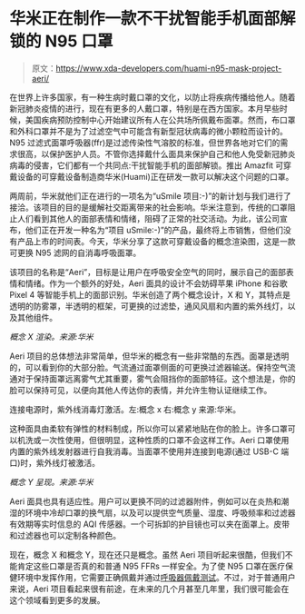 # 华米正在制作一款不干扰智能手机面部解锁的 N95 口罩

> 原文：<https://www.xda-developers.com/huami-n95-mask-project-aeri/>

在世界上许多国家，有一种生病时戴口罩的文化，以防止将疾病传播给他人。随着新冠肺炎疫情的进行，现在有更多的人戴口罩，特别是在西方国家。本月早些时候，美国疾病预防控制中心开始建议所有人在公共场所佩戴布面罩。然而，布口罩和外科口罩并不是为了过滤空气中可能含有新型冠状病毒的微小颗粒而设计的。N95 过滤式面罩呼吸器(ffr)是过滤传染性气溶胶的标准，但世界各地对它们的需求很高，以保护医护人员。不管你选择戴什么面具来保护自己和他人免受新冠肺炎病毒的侵害，它们都有一个共同点:干扰智能手机的面部解锁。推出 Amazfit 可穿戴设备的可穿戴设备制造商华米(Huami)正在研发一款可以解决这个问题的口罩。

两周前，华米就他们正在进行的一项名为“uSmile 项目:-)”的新计划与我们进行了接洽。该项目的目的是缓解社交距离带来的社会影响。华米注意到，传统的口罩阻止人们看到其他人的面部表情和情绪，阻碍了正常的社交活动。为此，该公司宣布，他们正在开发一种名为“项目 uSmile:-)”的产品，最终将上市销售，但他们没有产品上市的时间表。今天，华米分享了这款可穿戴设备的概念渲染图，这是一款可更换 N95 滤网的自消毒呼吸面罩。

该项目的名称是“Aeri”，目标是让用户在呼吸安全空气的同时，展示自己的面部表情和情绪。作为一个额外的好处，Aeri 面具的设计不会妨碍苹果 iPhone 和谷歌 Pixel 4 等智能手机上的面部识别。华米创造了两个概念设计，X 和 Y，其特点是透明的防雾罩，半透明的框架，可更换的过滤垫，通风风扇和内置的紫外线灯，以及其他组件。

*概念 X 渲染。来源:华米*

Aeri 项目的总体想法非常简单，但华米的概念有一些非常酷的东西。面罩是透明的，可以看到你的大部分脸。气流通过面罩侧面的可更换过滤器输送。保持空气流通对于保持面罩远离雾气尤其重要，雾气会阻挡你的面部特征。这个想法是，你的脸可以保持可见，以便向其他人传达你的表情，并允许生物认证继续工作。

连接电源时，紫外线消毒灯激活。左:概念 x 右:概念 y 来源:华米。

这种面具由柔软有弹性的材料制成，所以你可以紧紧地贴在你的脸上。许多口罩可以机洗或一次性使用，但很明显，这种性质的口罩不会这样工作。Aeri 口罩使用内置的紫外线发射器进行自我消毒。当面罩不使用并连接到电源(通过 USB-C 端口)时，紫外线灯被激活。

*概念 Y 呈现。来源:华米*

Aeri 面具也具有适应性。用户可以更换不同的过滤器附件，例如可以在炎热和潮湿的环境中冷却口罩的换气扇，以及可以提供空气质量、湿度、呼吸频率和过滤器有效期等实时信息的 AQI 传感器。一个可拆卸的护目镜也可以夹在面罩上。皮带和过滤器也可以定制各种颜色。

现在，概念 X 和概念 Y，现在还只是概念。虽然 Aeri 项目听起来很酷，但我们不能肯定这些口罩是否真的和普通 N95 FFRs 一样安全。为了使 N95 口罩在医疗保健环境中发挥作用，它需要正确佩戴并通过[呼吸器佩戴测试](https://en.m.wikipedia.org/wiki/Respirator_fit_test)。不过，对于普通用户来说，Aeri 项目看起来很有前途，在未来的几个月甚至几年里，我们很可能会在这个领域看到更多的发展。
